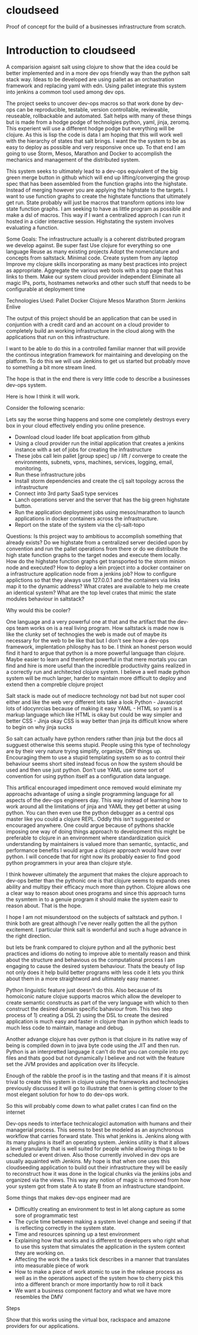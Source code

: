 cloudseed
=========

Proof of concept for the build of a businesses infrastructure from scratch.

# Introduction to cloudseed

A comparision agaisnt salt using clojure to show that the idea could be better implemented and in a more dev ops friendly way than the python salt stack way.  Ideas to be developed are using pallet as an orchastration framework and replacing yaml with edn.  Using pallet integrate this system into jenkins a common tool used among dev ops.

The project seeks to uncover dev-ops macros so that work done by dev-ops can be reproducible, testable, version controllable, reviewable, reuseable, rollbackable and automated.  Salt helps with many of these things but is made from a hodge podge of technolgies python, yaml, jinja, zeromq.  This experient will use a different hodge podge but everything will be clojure.  As this is lisp the code is data  I am hoping that this will work well with the hierarchy of states that salt brings.  I want the the system to be as easy to deploy as possible and very responsive once up.  To that end I am going to use Storm, Mesos, Marathon and Docker to accomplish the mechanics and management of the distributed system.

This system seeks to ultimately lead to a dev-ops equivalent of the big green merge button in github which will end up lifting/converging the group spec that has been assembled from the function graphs into the highstate.  Instead of merging however you are applying the highstate to the targets.  I want to use function graphs to create the highstate functions that ultimately get run.  State probably will just be macros that transform options into low state function graphs.
I am seeking to have as little program as possible and make a dsl of macros.  This way if I want a centralized approch I can run it hosted in a cider interactive session.  Highstating the system involves evaluating a function.

Some Goals:
The infrastructure actually is a coherent distributed program we develop against.
Be super fast
Use clojure for everything so one language
Reuse as many existing projects
Adopt the nomenclature and concepts from saltstack.
Minimal code.
Create system from any laptop
Improve my clojure skills incorporating as many best practices into project as appropriate.
Aggregate the various web tools with a top page that has links to them.
Make our system cloud provider independent
Eliminate all magic IPs, ports, hostnames networks and other such stuff that needs to be configurable at deployment time

Technologies Used:
Pallet
Docker
Clojure
Mesos
Marathon
Storm
Jenkins
Enlive

The output of this project should be an application that can be used in conjuntion with a credit card and an account on a cloud provider to completely build an working infrastructure in the cloud along with the applications that run on this infrastructure.

I want to be able to do this in a controlled familiar manner that will provide the continous integration framework for maintaining and developing on the platform.  To do this we will use Jenkins to get us started but probably move to something a bit more stream lined.

The hope is that in the end there is very little code to describe a businesses dev-ops system.

Here is how I think it will work.

Consider the following scenario:

Lets say the worse thing happens and some one completely destroys every box in your cloud effectively ending you online presence.

* Download cloud loader life boat application from github
* Using a cloud provider run the initial application that creates a jenkins instance with a set of jobs for creating the infrastructure
* These jobs call lein pallet [group spec] up / lift / converge to create the environments, subnets, vpns, machines, services, logging, email, monitoring.
* Run these infrastructure jobs
* Install storm dependencies and create the clj salt topology across the infrastructure
* Connect into 3rd party SaaS type services
* Lanch operations server and the server that has the big green highstate button.
* Run the application deployment jobs using mesos/marathon to launch applications in docker containers across the infrastructure.
* Report on the state of the system via the clj-salt-topo


Questions:
Is this project way to ambitious to accomplish something that already exists?
Do we highstate from a centralized server decided upon by convention and run the pallet operations from there or do we distribute the high state function graphs to the target nodes and execute them locally.
How do the highstate function graphs get transported to the storm minion node and executed?
How to deploy a lein project into a docker container on a infrastructure application node from a jenkins job?
How to configure applictions so that they always use 127.0.0.1 and the containers via links map it to the dynamic address?
What crates are available to help me create an identical system?
What are the top level crates that mimic the state modules behaviour in saltstack?

Why would this be cooler?

One language and a very powerful one at that and the artifact that the dev-ops team works on is a real living program.
How saltstack is made now is like the clunky set of technogies the web is made out of maybe its necessary for the web to be like that
but I don't see how a dev-ops framework, implentation philosphy has to be.  I think an honest person would find it hard to argue that python is a more powerful language than clojure.  Maybe easier to learn and therefore powerful in that mere mortals you can find and hire is more useful than the incredible productivity gains realized in a correctly run and architected clojure system. I believe a well made python system will be much larger,  harder to maintain more difficult to deploy and extend then a compreble clojure project

Salt stack is made out of mediocre technology not bad but not super cool either and like the web very different lets take a look
Python - Javascript  lots of idocynrcias because of making it easy
YAML - HTML  so yaml is a markup language which like HTML is okay but could be way simpler and better
CSS - Jinja okay CSS is way better than jinja its difficult know where to begin on why jinja sucks

So salt can actually have python renders rather than jinja but the docs all sugguest otherwise this seems stupid.  People using this type of technology are by their very nature trying simplify, organize, DRY things up.  Encouraging them to use a stupid templating system so as to control their behaviour seems short sited instead focus on how the system should be used and then use just python. Don't use YAML use some sort of convention for using python itself as a configuration data language.

This artifical encouraged impediment once removed would eliminate my approachs advantage of using a single programming language for all aspects of the dev-ops engineers day.
This way instead of learning how to work around all the limitations of jinja and YAML they get better at using python.  You can then even use the python debugger as a central ops master like you could a clojure REPL.  Oddly this isn't sugguested or encouraged anywhere.  One could argue because of pythons shackle imposing one way of doing things approach to development this might be preferable to clojure in an environment where standardization quick understanding by maintainers is valued more than semantic, syntactic, and performance benefits I would argue a clojure approach would have over python.  I will concede that for right now its probably easier to find good python programmers in your area than clojure style.

I think however ultimately the argument that makes the clojure approach to dev-ops better than the pythonic one is that clojure seems to expands ones ability and multipy their efficacy much more than python.  Clojure allows one a clear way to reason about ones programs and since this approach turns the sysmtem in to a genuie program it should make the system easir to reason about.  That is the hope.

I hope I am not misunderstood on the subjects of saltstack and python.  I think both are great although I've never really gotten the all the python excitement.  I particular think salt is wonderful and such a huge advance in the right direction.

but lets be frank compared to clojure python and all the pythonic best practices and idioms do noting to improve able to mentally reason and think about the structure and behavious os the computational process I am engaging to cause the desired system behaviour.  Thats the beauty of lisp not only does it help build better programs with less code it lets you think about them in a more straightword and ultimately easy manner.

Python linguistic feature just doesn't do this.  Also because of its homoiconic nature clojue supports macros which allow the developer to create semantic constructs as part of the very language with which to then construct the desired domain specific bahaviour from.  This two step process of 1) creating a DSL 2) using the DSL to create the desired application is much easy and faster in clojure than in python which leads to much less code to maintain, manage and debug.

Another advange clojure has over python is that clojure in its native way of being is compiled down in to java byte code using the JIT and then run.  Python is an interpretted language it can't do that you can compile into pyc files and thats good but not dynamically I believe and not with the feature set the JVM provides and application over its lifecycle.

Enough of the rabble the proof is in the tasting and that means if it is almost trival to create this system in clojure using the frameworks and technolgies previously discussed it will go to illustrate that onen is getting closer to the most elegant solution for how to do dev-ops work.



So this will probably come down to what pallet crates I can find on the internet


Dev-ops needs to interface technicalogicl automation with humans and their managerial process.  This seems to best be modeled as an asynchronous workflow that carries forward state.  This what jenkins is. Jenkins along with its many plugins is itself an operating system.  Jenkins utility is that it allows a level granularity that is well suited for people while allowing things to be scheduled or event driven.  Also those currently involved in dev ops are usually aquainted with Jenkins.  My hope is that when one uses this cloudseeding application to build out their infrastructure they will be easily to reconstruct how it was done in the logical chunks via the jenkins jobs and organized via the views.  This way any notion of magic is removed from how your system got from state A to state B from an infrastructure standpoint.

Some things that makes dev-ops engineer mad are
* Difficultly creating an environment to test in let along capture as some sore of programmatic test
* The cycle time between making a system level change and seeing if that is reflecting correctly in the system state.
* Time and resources spinning up a test environment
* Explaining how that works and is different to developers who right what to use this system that simulates the application in the system context they are working on.
* Affecting the work the a tasks tick describes in a manner that translates into measurable piece of work
* How to make a piece of work atomic to use in the release process as well as in the operations aspect of the system how to cherry pick this into a different branch or more importantly how to roll it back
* We want a business component factory and what we have more resembles the DMV

Steps

Show that this works using the virtual box, rackspace and amazone  providers for our applications.
